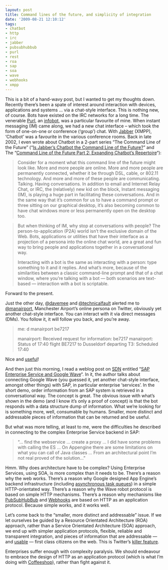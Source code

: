 ```yaml
---
layout: post
title: Command lines of the future, and simplicity of integration
date: '2009-08-21 12:10:12'
tags:
- chatbot
- http
- irc
- jabber
- pubsubhubbub
- purl
- rest
- roa
- sap
- soa
- wave
- webhooks
- xmpp
---
```



This is a bit of a hand-wavy post, but I wanted to get my thoughts down. Recently there’s been a spate of interest around interaction with devices, applications and systems ... via a chat-style interface. This is nothing new, of course. Bots have existed on the IRC networks for a long time. The venerable [Purl](http://www.foo.be/docs/tpj/issues/vol3_2/tpj0302-0002.html), an [infobot](http://en.wikipedia.org/wiki/Infobot), was a particular favourite of mine. When instant messaging (IM) came along, we had a new chat interface – which took the form of one-on-one or conference (‘group’) chat. With [Jabber](http://www.jabber.org/) (XMPP), ‘Chatbot’ was a favourite in the various conference rooms. Back in late 2002, I even wrote about Chatbot in a 2-part series “The Command Line of the Future” (“[Is Jabber’s Chatbot the Command Line of the Future?](http://web.archive.org/web/20040203121753/http://www.openp2p.com/pub/a/p2p/2002/01/11/jabber_bots.html)” and The “[Command Line of the Future Part 2: Expanding Chatbot’s Repertoire](http://web.archive.org/web/20031203031620/http://www.openp2p.com/pub/a/p2p/2002/02/08/chatbot_two.html)“):

> Consider for a moment what this command line of the future might look like. More and more people are online. More and more people are permanently connected, whether it be through DSL, cable, or 802.11 technology. And more and more of these people are communicating. Talking. Having conversations. In addition to email and Internet Relay Chat, or IRC, the (relatively) new kid on the block, Instant messaging (IM), is playing a huge part in facilitating these conversations. And in the same way that it’s common for us to have a command prompt or three sitting on our graphical desktop, it’s also becoming common to have chat windows more or less permanently open on the desktop too.

> But when thinking of IM, why stop at conversations with people? The person-to-application (P2A) world isn’t the exclusive domain of the Web. Bots, applications or utilities that have their interface as a projection of a persona into the online chat world, are a great and fun way to bring people and applications together in a conversational way.
>
> Interacting with a bot is the same as interacting with a person: type something to it and it replies. And what’s more, because of the similarities between a classic command-line prompt and that of a chat window, where you’re talking with a bot — both scenarios are text-based — interaction with a bot is scriptable.

Forward to the present.

Just the other day, [@davemee](http://twitter.com/davemee) and [@technicalfault](http://twitter.com/technicalfault) alerted me to [@manairport](http://twitter.com/manairport), Manchester Airport’s online persona on Twitter, obviously yet another chat-style interface. You can interact with it via direct messages (DMs). You follow it, it will follow you back, and you’re away.

> me: d manairport be7217
>
> manairport: Received request for information: be7217 manairport: Status of 17:40 flight BE7217 to Dusseldorf departing T3: Scheduled 17:40

Nice and [useful](http://www.dopplr.com/trip/qmacro/825806)!

And then just this morning, I read a weblog post on [SDN](http://www.sdn.sap.com) entitled “[SAP Enterprise Service and Google Wave](https://www.sdn.sap.com/irj/scn/weblogs?blog=/pub/wlg/15521)“. In it, the author talks about connecting Google Wave (you guessed it, yet another chat-style interface, amongst other things) with SAP, in particular enterprise ‘services’. In the short demo, order information from an SAP system is retrieved in a conversational way. The concept is great. The obvious issue with what’s shown in the demo (and I know it’s only a proof of concept) is that the bot responds with a data structure dump of information. What we’re looking for is something more, well, consumable by humans. Smaller, more distinct and addressable pieces of information that can be returned and be useful.

But what was more telling, at least to me, were the difficulties he described in connecting to the complex Enterprise Service backend in SAP:

> “… find the webservice … create a proxy … I did have some problems with calling the ES … On Appengine there are some limitations on what you can call of Java classes … From an architectural point I’m not real proved of the solution…”

Hmm. Why does architecture have to be complex? Using Enterprise Services, using SOA, is more complex than it needs to be. There’s a reason why the web works. There’s a reason why Google designed App Engine’s backend infrastructure (including [asynchronous task queues](http://googleappengine.blogspot.com/2009/06/new-task-queue-api-on-google-app-engine.html)) in a simple HTTP-orientated way. There’s a reason why the Wave robot protocol is based on simple HTTP mechanisms. There’s a reason why mechanisms like [PubSubHubBub](http://code.google.com/p/pubsubhubbub/) and [Webhooks](http://webhooks.pbworks.com/) are based on HTTP as an application protocol. Because simple works, and it works well.

Let’s come back to the “smaller, more distinct and addressable” issue. If we let ourselves be guided by a Resource Orientated Architecture (ROA) approach, rather than a Service Orientated Architecture (SOA) approach, we end up with simpler application protocols, flexible, reliable and transparent integration, and pieces of information that are addressable — and [usable](https://www.sdn.sap.com/irj/scn/weblogs?blog=/pub/wlg/584) — first class citizens on the web. This is Twitter’s [killer feature](/2009/05/18/twitters-success/).

Enterprises suffer enough with complexity paralysis. We should endeavour to embrace the design of HTTP as an application protocol (which is what I’m doing with [Coffeeshop](http://wiki.github.com/qmacro/coffeeshop)), rather than fight against it.


